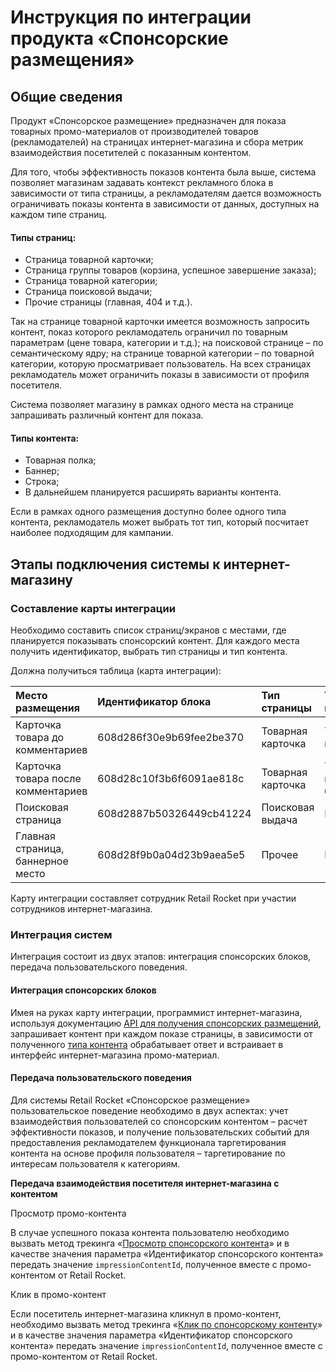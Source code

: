 # Инструкция по интеграции продукта «Спонсорские размещения»

## Общие сведения

Продукт «Спонсорское размещение» предназначен для показа товарных промо-материалов от производителей товаров \(рекламодателей\) на страницах интернет-магазина и сбора метрик взаимодействия посетителей с показанным контентом.

Для того, чтобы эффективность показов контента была выше, система позволяет магазинам задавать контекст рекламного блока в зависимости от типа страницы, а рекламодателям дается возможность ограничивать показы контента в зависимости от данных, доступных на каждом типе страниц.

#### Типы страниц:

* Страница товарной карточки;
* Страница группы товаров \(корзина, успешное завершение заказа\);
* Страница товарной категории;
* Страница поисковой выдачи;
* Прочие страницы \(главная, 404 и т.д.\).

Так на странице товарной карточки имеется возможность запросить контент, показ которого рекламодатель ограничил по товарным параметрам \(цене товара, категории и т.д.\); на поисковой странице – по семантическому ядру; на странице товарной категории – по товарной категории, которую просматривает пользователь. На всех страницах рекламодатель может ограничить показы в зависимости от профиля посетителя.

Система позволяет магазину в рамках одного места на странице запрашивать различный контент для показа.

#### Типы контента:

* Товарная полка;
* Баннер;
* Строка;
* В дальнейшем планируется расширять варианты контента.

Если в рамках одного размещения доступно более одного типа контента, рекламодатель может выбрать тот тип, который посчитает наиболее подходящим для кампании.

## Этапы подключения системы к интернет-магазину

### Составление карты интеграции

Необходимо составить список страниц/экранов с местами, где планируется показывать спонсорский контент. Для каждого места получить идентификатор, выбрать тип страницы и тип контента. 

Должна получиться таблица \(карта интеграции\):

| Место размещения | Идентификатор блока | Тип страницы | Тип контента |
| :--- | :--- | :--- | :--- |
| Карточка товара до комментариев | 608d286f30e9b69fee2be370 | Товарная карточка | Товарная полка |
| Карточка товара после комментариев | 608d28c10f3b6f6091ae818c | Товарная карточка | Товарная полка, баннер |
| Поисковая страница | 608d2887b50326449cb41224 | Поисковая выдача | Баннер |
| Главная страница, баннерное место | 608d28f9b0a04d23b9aea5e5 | Прочее | Баннер |

Карту интеграции составляет сотрудник Retail Rocket при участии сотрудников интернет-магазина.

### Интеграция систем

Интеграция состоит из двух этапов: интеграция спонсорских блоков, передача пользовательского поведения.

#### Интеграция спонсорских блоков

Имея на руках карту интеграции, программист интернет-магазина, используя документацию [API для получения спонсорских размещений](api-sponsorskikh-razmeshenii.md), запрашивает контент при каждом показе страницы, в зависимости от полученного [типа контента](instrukciya-po-integracii-retail-rocket-sponsorskoe-razmeshenie.md#tip-kontenta) обрабатывает ответ и встраивает в интерфейс интернет-магазина промо-материал.

#### Передача пользовательского поведения

Для системы Retail Rocket «Спонсорское размещение» пользовательское поведение необходимо в двух аспектах: учет взаимодействия пользователей со спонсорским контентом – расчет эффективности показов, и получение пользовательских событий для предоставления рекламодателем функционала таргетирования контента на основе профиля пользователя – таргетирование по интересам пользователя к категориям.

**Передача взаимодействия посетителя интернет-магазина с контентом**

Просмотр промо-контента

В случае успешного показа контента пользователю необходимо вызвать метод трекинга «[Просмотр спонсорского контента](http-tracking-api.md#prosmotr-sponsorskogo-kontenta)»  и в качестве значения параметра «Идентификатор спонсорского контента» передать значение `impressionContentId`, полученное вместе с промо-контентом от Retail Rocket.

Клик в промо-контент

Если посетитель интернет-магазина кликнул в промо-контент, необходимо вызвать метод трекинга «[Клик по спонсорскому контенту](http-tracking-api.md#klik-po-sponsorskomu-kontentu)»  и в качестве значения параметра «Идентификатор спонсорского контента» передать значение `impressionContentId`, полученное вместе с промо-контентом от Retail Rocket.





